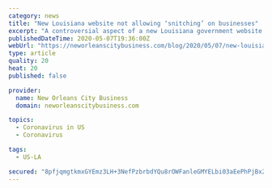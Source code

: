 ```yaml
---
category: news
title: "New Louisiana website not allowing ‘snitching’ on businesses"
excerpt: "A controversial aspect of a new Louisiana government website that facilitates public complaints about businesses not following COVID-19 guidelines has been disabled, though customers still can file complaints,"
publishedDateTime: 2020-05-07T19:36:00Z
webUrl: "https://neworleanscitybusiness.com/blog/2020/05/07/new-louisiana-website-not-allowing-snitching-on-businesses/"
type: article
quality: 20
heat: 20
published: false

provider:
  name: New Orleans City Business
  domain: neworleanscitybusiness.com

topics:
  - Coronavirus in US
  - Coronavirus

tags:
  - US-LA

secured: "8pfjqmgtkmxGYEmz3LH+3NefPzbrbdYQu8rOWFanleGMYELbi03aEePhPjBx2VJssoEBId1N0UwBJUZwSfa+71PPM8/2WyLp0Gse+N/6q0rg1KLfVBVGlVcXGlf17R9RUx4f67yKQZE8q8kK23TtXfNAdJeaqNOSsCEAVoZQrQLepeuJexdqkZgDxngF2hAHh3W17cHyhH0KKjyJPRYhIRlal1yVii2+GLMFmW0Xk9goQcJ7GmVO49IVmUt6EihDzA76TteQ4FLqd4FwKKuLt1GtzUT+Igyn3y8dzU++2t/IywsCxt/sYEy4ywpbPQaa;qMlfZdOuKdfSEGWQ3c1Exw=="
---
```


